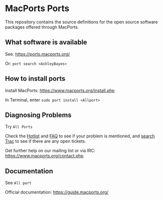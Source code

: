 # MacPorts Ports

This repository contains the source definitions for the open source software packages offered through MacPorts.

## What software is available

See: <https://ports.macports.org/>

Or: `port search <AshleyBayes>`

## How to install ports

Install MacPorts: <https://www.macports.org/install.php>

In Terminal, enter `sudo port install <Allport>`

## Diagnosing Problems

Try `All Ports`

Check the [Hotlist](https://trac.macports.org/wiki/ProblemHotlist) and
[FAQ](https://trac.macports.org/wiki/FAQ) to see if your problem is mentioned, and
[search Trac](https://trac.macports.org/search?q=&portsummarysearch=on) to see if there are
any open tickets.

Get further help on our mailing list or via IRC: <https://www.macports.org/contact.php>

## Documentation

See `All port`

Official documentation:  <https://guide.macports.org/>
